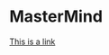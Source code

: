 # MasterMind

[This is a link](https://intranet.ee.ic.ac.uk/m.cattafi/scripts/dw/doku.php?id=introcomp:a3spring2018)
